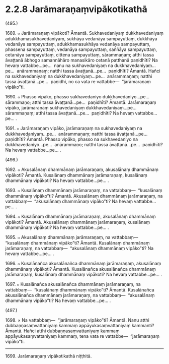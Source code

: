 

# 2.2.8 Jarāmaraṇaṃvipākotikathā




(495.)

1689\. ๐ Jarāmaraṇaṃ vipākoti? Āmantā. Sukhavedaniyaṃ dukkhavedaniyaṃ adukkhamasukhavedaniyaṃ, sukhāya vedanāya sampayuttaṃ, dukkhāya vedanāya sampayuttaṃ, adukkhamasukhāya vedanāya sampayuttaṃ, phassena sampayuttaṃ, vedanāya sampayuttaṃ, saññāya sampayuttaṃ, cetanāya sampayuttaṃ, cittena sampayuttaṃ, sārammaṇaṃ; atthi tassa āvaṭṭanā ābhogo samannāhāro manasikāro cetanā patthanā paṇidhīti? Na hevaṃ vattabbe…pe…  nanu na sukhavedaniyaṃ na dukkhavedaniyaṃ…pe…  anārammaṇaṃ; natthi tassa āvaṭṭanā…pe…  paṇidhīti? Āmantā. Hañci na sukhavedaniyaṃ na dukkhavedaniyaṃ…pe…  anārammaṇaṃ; natthi tassa āvaṭṭanā…pe…  paṇidhi, no ca vata re vattabbe—  “jarāmaraṇaṃ vipāko”ti.

1690\. ๐ Phasso vipāko, phasso sukhavedaniyo dukkhavedaniyo…pe…  sārammaṇo; atthi tassa āvaṭṭanā…pe…  paṇidhīti? Āmantā. Jarāmaraṇaṃ vipāko, jarāmaraṇaṃ sukhavedaniyaṃ dukkhavedaniyaṃ…pe…  sārammaṇaṃ; atthi tassa āvaṭṭanā…pe…  paṇidhīti? Na hevaṃ vattabbe…pe… .

1691\. ๐ Jarāmaraṇaṃ vipāko, jarāmaraṇaṃ na sukhavedaniyaṃ na dukkhavedaniyaṃ…pe…  anārammaṇaṃ; natthi tassa āvaṭṭanā…pe…  paṇidhīti? Āmantā. Phasso vipāko, phasso na sukhavedaniyo na dukkhavedaniyo…pe…  anārammaṇo; natthi tassa āvaṭṭanā…pe…  paṇidhīti? Na hevaṃ vattabbe…pe… .

(496.)

1692\. ๐ Akusalānaṃ dhammānaṃ jarāmaraṇaṃ, akusalānaṃ dhammānaṃ vipākoti? Āmantā. Kusalānaṃ dhammānaṃ jarāmaraṇaṃ, kusalānaṃ dhammānaṃ vipākoti? Na hevaṃ vattabbe…pe… .

1693\. ๐ Kusalānaṃ dhammānaṃ jarāmaraṇaṃ, na vattabbaṃ—  “kusalānaṃ dhammānaṃ vipāko”ti? Āmantā. Akusalānaṃ dhammānaṃ jarāmaraṇaṃ, na vattabbaṃ—  “akusalānaṃ dhammānaṃ vipāko”ti? Na hevaṃ vattabbe…pe… .

1694\. ๐ Kusalānaṃ dhammānaṃ jarāmaraṇaṃ, akusalānaṃ dhammānaṃ vipākoti? Āmantā. Akusalānaṃ dhammānaṃ jarāmaraṇaṃ, kusalānaṃ dhammānaṃ vipākoti? Na hevaṃ vattabbe…pe… .

1695\. ๐ Akusalānaṃ dhammānaṃ jarāmaraṇaṃ, na vattabbaṃ—  “kusalānaṃ dhammānaṃ vipāko”ti? Āmantā. Kusalānaṃ dhammānaṃ jarāmaraṇaṃ, na vattabbaṃ—  “akusalānaṃ dhammānaṃ vipāko”ti? Na hevaṃ vattabbe…pe… .

1696\. ๐ Kusalānañca akusalānañca dhammānaṃ jarāmaraṇaṃ, akusalānaṃ dhammānaṃ vipākoti? Āmantā. Kusalānañca akusalānañca dhammānaṃ jarāmaraṇaṃ, kusalānaṃ dhammānaṃ vipākoti? Na hevaṃ vattabbe…pe… .

1697\. ๐ Kusalānañca akusalānañca dhammānaṃ jarāmaraṇaṃ, na vattabbaṃ—  “kusalānaṃ dhammānaṃ vipāko”ti? Āmantā. Kusalānañca akusalānañca dhammānaṃ jarāmaraṇaṃ, na vattabbaṃ—  “akusalānaṃ dhammānaṃ vipāko”ti? Na hevaṃ vattabbe…pe… .

(497.)

1698\. × Na vattabbaṃ—  “jarāmaraṇaṃ vipāko”ti? Āmantā. Nanu atthi dubbaṇṇasaṃvattaniyaṃ kammaṃ appāyukasaṃvattaniyaṃ kammanti? Āmantā. Hañci atthi dubbaṇṇasaṃvattaniyaṃ kammaṃ appāyukasaṃvattaniyaṃ kammaṃ, tena vata re vattabbe—  “jarāmaraṇaṃ vipāko”ti.

---

1699\. Jarāmaraṇaṃ vipākotikathā niṭṭhitā.





